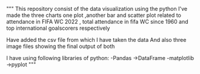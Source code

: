 """
This repository consist of the data visualization using the python
I've made the three charts one plot ,another bar and scatter plot related to attendance in FIFA WC 2022 , total attendance in fifa WC since 1960 and top international goalscorers respectively

Have added the csv file from which I have taken the data
And also three image files showing the final output of both

I have using following libraries of python:
-Pandas
->DataFrame
-matplotlib
->pyplot
"""

